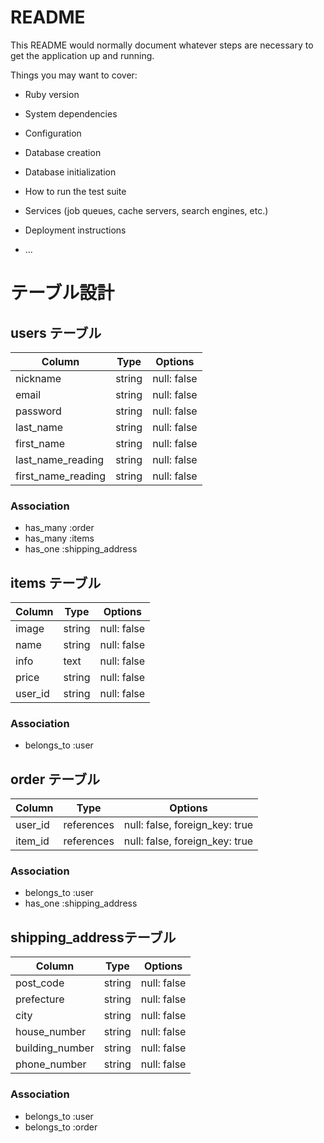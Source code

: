 # README

This README would normally document whatever steps are necessary to get the
application up and running.

Things you may want to cover:

* Ruby version

* System dependencies

* Configuration

* Database creation

* Database initialization

* How to run the test suite

* Services (job queues, cache servers, search engines, etc.)

* Deployment instructions

* ...

# テーブル設計

## users テーブル

| Column               | Type   | Options     |
| --------             | ------ | ----------- |
| nickname             | string | null: false |
| email                | string | null: false |
| password             | string | null: false |
| last_name            | string | null: false |
| first_name           | string | null: false |
| last_name_reading    | string | null: false |
| first_name_reading   | string | null: false |
### Association

- has_many :order
- has_many :items
- has_one :shipping_address

## items テーブル

| Column     | Type   | Options     |
| --------   | ------ | ----------- |
| image      | string | null: false |
| name       | string | null: false |
| info       | text   | null: false |
| price      | string | null: false |
| user_id    | string | null: false |

### Association

- belongs_to :user


## order テーブル

| Column     | Type       | Options                        |
| ------     | ---------- | ------------------------------ |
| user_id    | references | null: false, foreign_key: true |
| item_id  | references | null: false, foreign_key: true   |

### Association

- belongs_to :user
- has_one :shipping_address

##  shipping_addressテーブル

| Column            | Type       | Options     |
| -------           | ---------- | ------------|
| post_code         | string     | null: false |
| prefecture        | string     | null: false |
| city              | string     | null: false |
| house_number      | string     | null: false |
| building_number   | string     | null: false |
| phone_number      | string     | null: false |

### Association

- belongs_to :user
- belongs_to :order